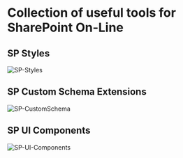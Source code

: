 # Collection of useful tools for SharePoint On-Line

## SP Styles

![SP-Styles](https://github.com/SergeiZheleznov/spfx-toolbox/workflows/SP-Styles/badge.svg?branch=sp-styles-dev)

## SP Custom Schema Extensions

![SP-CustomSchema](https://github.com/SergeiZheleznov/spfx-toolbox/workflows/SP-CustomSchema/badge.svg)

## SP UI Components

![SP-UI-Components](https://github.com/SergeiZheleznov/spfx-toolbox/workflows/SP-UI-Components/badge.svg?branch=master)